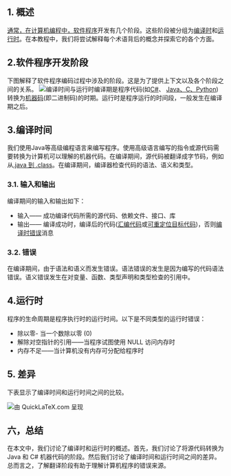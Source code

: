## 1. 概述

[通常，在计算机编程中，软件程序](https://www.baeldung.com/cs/category/core-concepts/programming)开发有几个阶段。这些阶段被分组为[编译时](https://www.baeldung.com/cs/compile-load-execution-time)和[运行时](https://www.baeldung.com/get-java-version-runtime)。在本教程中，我们将尝试解释每个术语背后的概念并探索它的各个方面。

## 2.软件程序开发阶段

下图解释了软件程序编码过程中涉及的阶段。这是为了提供上下文以及各个阶段之间的关系。  ![编译时间与运行时](https://www.baeldung.com/wp-content/uploads/sites/4/2021/07/Compile-tme-vs-runtime-1-1024x529-1.png)编译期是程序代码(如[C#](https://docs.microsoft.com/en-us/dotnet/csharp/tour-of-csharp/)、 [Java、C、Python](https://www.baeldung.com/cs/max-int-java-c-python))转换为[机器码](https://www.baeldung.com/cs/how-compilers-work)(即二进制码)的时期。运行时是程序运行的时间段，一般发生在编译期之后。

## 3.编译时间

我们使用Java等高级编程语言来编写程序。使用高级语言编写的指令或源代码需要转换为计算机可以理解的机器代码。在编译期间，源代码被翻译成字节码，例如从[.java 到 .class](https://www.baeldung.com/java-classes-objects)。在编译期间，编译器检查代码的语法、语义和类型。

### 3.1. 输入和输出

编译期间的输入和输出如下：

-   输入—— 成功编译代码所需的源代码、依赖文件、接口、库
-   输出—— 编译成功时，编译后的代码([汇编代码](https://www.sciencedirect.com/topics/computer-science/assembly-code)或[可重定位目标代码](https://www.cs.tufts.edu/comp/40/calendar/lectures/05-CompilationSteps.pdf))，否则[编译时错误](https://student.cs.uwaterloo.ca/~cs133/Resources/Java/Debugging/compile.shtml)消息

### 3.2. 错误

在编译期间，由于语法和语义而发生错误。语法错误的发生是因为编写的代码语法错误。语义错误发生在对变量、函数、类型声明和类型检查的引用中。

## 4.运行时

程序的生命周期是程序执行时的运行时间。以下是不同类型的运行时错误：

-   除以零- 当一个数除以零 (0)
-   解除对空指针的引用——当程序试图使用 NULL 访问内存时
-   内存不足——当计算机没有内存可分配给程序时

## 5. 差异

下表显示了编译时间和运行时间之间的比较。

![由 QuickLaTeX.com 呈现](https://www.baeldung.com/wp-content/ql-cache/quicklatex.com-25c5794ab97de69a698576bf136da63a_l3.svg)



## 六，总结

在本文中，我们讨论了编译时和运行时的概述。首先，我们讨论了将源代码转换为 Java 和 C# 机器代码的阶段。然后我们讨论了编译时间和运行时间之间的差异。总而言之，了解翻译阶段有助于理解计算机程序的错误来源。